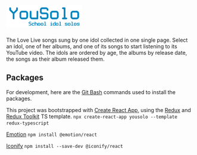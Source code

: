 # ![YouSolo School idol solos](./src/media/yousolo-logo.png "YouSolo logo")

  The Love Live songs sung by one idol collected in one single page.
  Select an idol, one of her albums, and one of its songs to start listening to its YouTube video. The idols are ordered by age, the albums by release date, the songs as their album released them.

## Packages

   For development, here are the [Git Bash](https://git-scm.com/downloads) commands used to install the packages.

   This project was bootstrapped with [Create React App](https://github.com/facebook/create-react-app), using the [Redux](https://redux.js.org/) and [Redux Toolkit](https://redux-toolkit.js.org/) TS template.
   `npx create-react-app yousolo --template redux-typescript`

   [Emotion](https://www.npmjs.com/package/@emotion/react)
   `npm install @emotion/react`

   [Iconify](https://icon-sets.iconify.design/)
   `npm install --save-dev @iconify/react`
